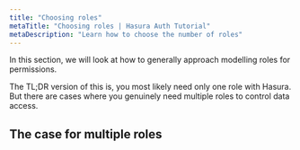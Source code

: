 ```yaml
---
title: "Choosing roles"
metaTitle: "Choosing roles | Hasura Auth Tutorial"
metaDescription: "Learn how to choose the number of roles"
---
```


In this section, we will look at how to generally approach modelling roles for permissions.

The TL;DR version of this is, you most likely need only one role with Hasura. But there are cases where you genuinely need multiple roles to control data access.

## The case for multiple roles




 